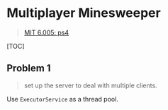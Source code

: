 # Multiplayer Minesweeper

> [MIT 6.005: ps4](https://ocw.mit.edu/ans7870/6/6.005/s16/psets/ps4/)

[TOC]

## Problem 1

> set up the server to deal with multiple clients.

Use `ExecutorService` as a thread pool.
